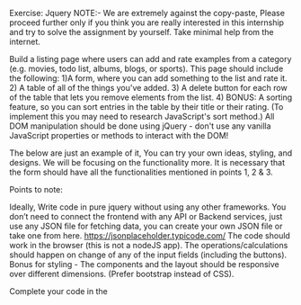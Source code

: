 Exercise: Jquery 
NOTE:-  We are extremely against the copy-paste, Please proceed further only if you think you are really interested in this internship and try to solve the assignment by yourself. Take minimal help from the internet.

Build a listing page where users can add and rate examples from a category (e.g. movies, todo list, albums, blogs, or sports). This page should include the following:
1)A form, where you can add something to the list and rate it.
2) A table of all of the things you've added.
3) A delete button for each row of the table that lets you remove elements from the list.
4) BONUS: A sorting feature, so you can sort entries in the table by their title or their rating. (To implement this you may need to research JavaScript's sort method.)
All DOM manipulation should be done using jQuery - don't use any vanilla JavaScript properties or methods to interact with the DOM!

The below are just an example of it, You can try your own ideas, styling, and designs.
We will be focusing on the functionality more. 
It is necessary that the form should have all the functionalities mentioned in points 1, 2 & 3.


Points to note:
	
Ideally, Write code in pure jquery without using any other frameworks.
You don’t need to connect the frontend with any API or Backend services, just use any JSON file for fetching data, you can create your own JSON file or take one from here. https://jsonplaceholder.typicode.com/
The code should work in the browser (this is not a nodeJS app).
The operations/calculations should happen on change of any of the input fields (including the buttons).
Bonus for styling - The components and the layout should be responsive over different dimensions. (Prefer bootstrap instead of CSS).

Complete your code in the <script> tag in the same file.

Upload the codes in your public GitHub repository and On completion, 
Mail us the GitHub link at the below-mentioned email address.

Mail Id:- theomoule@gmail.com

Once you’ve sent us your code. You’ll hear back from us in 1-3 business days. If you haven’t heard from us in 3 business days (Mon - Fri). Let us know.

All the best!
